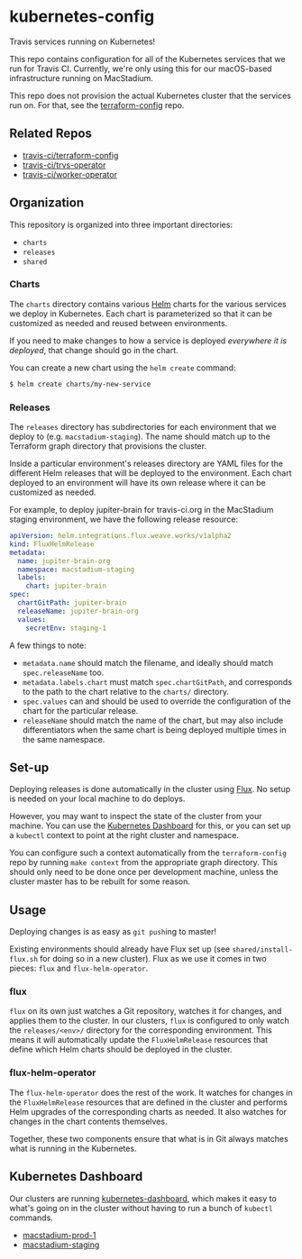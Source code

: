 # kubernetes-config

Travis services running on Kubernetes!

This repo contains configuration for all of the Kubernetes services that we run for Travis CI. Currently, we're only using this for our macOS-based infrastructure running on MacStadium.

This repo does not provision the actual Kubernetes cluster that the services run on. For that, see the [terraform-config](https://github.com/travis-ci/terraform-config) repo.

## Related Repos

* [travis-ci/terraform-config](https://github.com/travis-ci/terraform-config)
* [travis-ci/trvs-operator](https://github.com/travis-ci/trvs-operator)
* [travis-ci/worker-operator](https://github.com/travis-ci/worker-operator)

## Organization

This repository is organized into three important directories:

* `charts`
* `releases`
* `shared`

### Charts

The `charts` directory contains various [Helm](https://helm.sh) charts for the various services we deploy in Kubernetes. Each chart is parameterized so that it can be customized as needed and reused between environments.

If you need to make changes to how a service is deployed _everywhere it is deployed_, that change should go in the chart.

You can create a new chart using the `helm create` command:

``` sh
$ helm create charts/my-new-service
```

### Releases

The `releases` directory has subdirectories for each environment that we deploy to (e.g. `macstadium-staging`). The name should match up to the Terraform graph directory that provisions the cluster.

Inside a particular environment's releases directory are YAML files for the different Helm releases that will be deployed to the environment. Each chart deployed to an environment will have its own release where it can be customized as needed.

For example, to deploy jupiter-brain for travis-ci.org in the MacStadium staging environment, we have the following release resource:

``` yaml
apiVersion: helm.integrations.flux.weave.works/v1alpha2
kind: FluxHelmRelease
metadata:
  name: jupiter-brain-org
  namespace: macstadium-staging
  labels:
    chart: jupiter-brain
spec:
  chartGitPath: jupiter-brain
  releaseName: jupiter-brain-org
  values:
    secretEnv: staging-1
```

A few things to note:

* `metadata.name` should match the filename, and ideally should match `spec.releaseName` too.
* `metadata.labels.chart` must match `spec.chartGitPath`, and corresponds to the path to the chart relative to the `charts/` directory.
* `spec.values` can and should be used to override the configuration of the chart for the particular release.
* `releaseName` should match the name of the chart, but may also include differentiators when the same chart is being deployed multiple times in the same namespace.

## Set-up

Deploying releases is done automatically in the cluster using [Flux](https://github.com/weaveworks/flux). No setup is needed on your local machine to do deploys.

However, you may want to inspect the state of the cluster from your machine. You can use the [Kubernetes Dashboard](#kubernetes-dashboard) for this, or you can set up a `kubectl` context to point at the right cluster and namespace.

You can configure such a context automatically from the `terraform-config` repo by running `make context` from the appropriate graph directory. This should only need to be done once per development machine, unless the cluster master has to be rebuilt for some reason.

## Usage

Deploying changes is as easy as `git push`ing to master!

Existing environments should already have Flux set up (see `shared/install-flux.sh` for doing so in a new cluster). Flux as we use it comes in two pieces: `flux` and `flux-helm-operator`.

### flux

`flux` on its own just watches a Git repository, watches it for changes, and applies them to the cluster. In our clusters, `flux` is configured to only watch the `releases/<env>/` directory for the corresponding environment. This means it will automatically update the `FluxHelmRelease` resources that define which Helm charts should be deployed in the cluster.

### flux-helm-operator

The `flux-helm-operator` does the rest of the work. It watches for changes in the `FluxHelmRelease` resources that are defined in the cluster and performs Helm upgrades of the corresponding charts as needed. It also watches for changes in the chart contents themselves.

Together, these two components ensure that what is in Git always matches what is running in the Kubernetes.

## Kubernetes Dashboard

Our clusters are running [kubernetes-dashboard](https://github.com/kubernetes/dashboard), which makes it easy to what's going on in the cluster without having to run a bunch of `kubectl` commands.

* [macstadium-prod-1](https://cluster-1-master.macstadium-us-se-1.travisci.net:31000/#!/overview?namespace=macstadium-prod-1)
* [macstadium-staging](https://cluster-staging-master.macstadium-us-se-1.travisci.net:31000/#!/overview?namespace=macstadium-staging)
